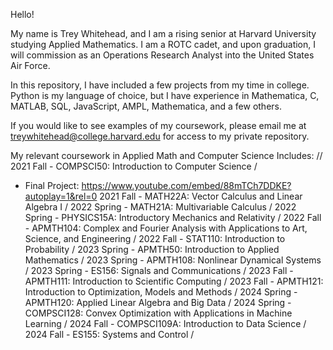 Hello! 

My name is Trey Whitehead, and I am a rising senior at Harvard University studying Applied Mathematics. 
I am a ROTC cadet, and upon graduation, I will commission as an Operations Research Analyst into the United States Air Force. 

In this repository, I have included a few projects from my time in college. Python is my language of choice, but I have experience in Mathematica, C, MATLAB, SQL, JavaScript, AMPL, Mathematica, and a few others.  

If you would like to see examples of my coursework, please email me at treywhitehead@college.harvard.edu for access to my private repository. 

My relevant coursework in Applied Math and Computer Science Includes: //
2021 Fall - COMPSCI50: Introduction to Computer Science /
- Final Project: https://www.youtube.com/embed/88mTCh7DDKE?autoplay=1&rel=0
2021 Fall - MATH22A: Vector Calculus and Linear Algebra I /
2022 Spring - MATH21A: Multivariable Calculus /
2022 Spring - PHYSICS15A: Introductory Mechanics and Relativity /
2022 Fall - APMTH104: Complex and Fourier Analysis with Applications to Art, Science, and Engineering /
2022 Fall - STAT110: Introduction to Probability /
2023 Spring - APMTH50: Introduction to Applied Mathematics /
2023 Spring - APMTH108: Nonlinear Dynamical Systems /
2023 Spring - ES156: Signals and Communications /
2023 Fall - APMTH111: Introduction to Scientific Computing /
2023 Fall - APMTH121: Introduction to Optimization, Models and Methods /
2024 Spring - APMTH120: Applied Linear Algebra and Big Data /
2024 Spring - COMPSCI128: Convex Optimization with Applications in Machine Learning /
2024 Fall - COMPSCI109A: Introduction to Data Science /
2024 Fall - ES155: Systems and Control /


